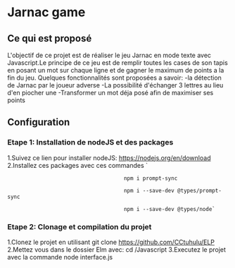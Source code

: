 # Jarnac game

## Ce qui est proposé

L'objectif de ce projet est de réaliser le jeu Jarnac en mode texte avec Javascript.Le principe de ce jeu est de remplir toutes les cases de son tapis en posant un mot sur chaque ligne et de gagner le maximum de points a la fin du jeu. 
Quelques fonctionnalités sont proposées a savoir:
-la détection de Jarnac par le joueur adverse 
-La possibilité d'échanger 3 lettres au lieu d'en piocher une 
-Transformer un mot déja posé afin de maximiser ses points

## Configuration
### Etape 1: Installation de nodeJS et des packages
1.Suivez ce lien pour installer nodeJS: https://nodejs.org/en/download 2.Installez ces packages avec ces commandes `

                                         npm i prompt-sync

                                         npm i --save-dev @types/prompt-sync

                                         npm i --save-dev @types/node`
                                         
### Etape 2: Clonage et compilation du projet
1.Clonez le projet en utilisant git clone https://github.com/CCtuhulu/ELP
2.Mettez vous dans le dossier Elm avec: cd /Javascript
3.Executez le projet avec la commande node interface.js
